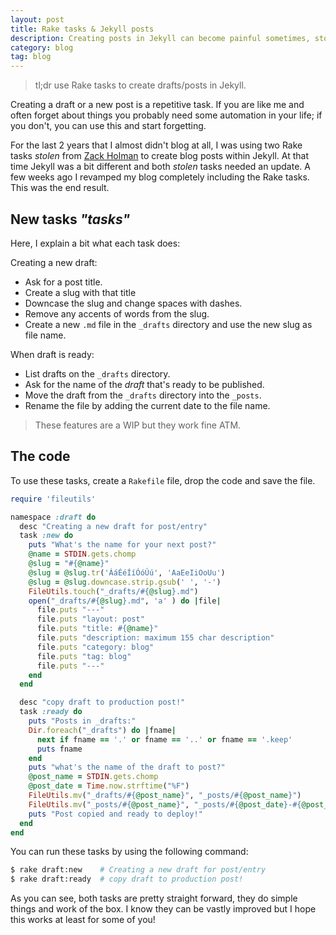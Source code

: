 ```yaml
---
layout: post
title: Rake tasks & Jekyll posts
description: Creating posts in Jekyll can become painful sometimes, stop repeating yourself and use a custom Rake Task. Thanks Jim.
category: blog
tag: blog
---
```


> tl;dr use Rake tasks to create drafts/posts in Jekyll.

Creating a draft or a new post is a repetitive task. If you are like me and often forget about things you probably need some automation in your life; if you don't, you can use this and start forgetting.

For the last 2 years that I almost didn't blog at all, I was using two Rake tasks *stolen* from [Zack Holman](http://zachholman.com/) to create blog posts within Jekyll. At that time Jekyll was a bit different and both *stolen* tasks needed an update. A few weeks ago I revamped my blog completely including the Rake tasks. This was the end result.

## New tasks *"tasks"*

Here, I explain a bit what each task does:

Creating a new draft:

- Ask for a post title.
- Create a slug with that title
- Downcase the slug and change spaces with dashes.
- Remove any accents of words from the slug.
- Create a new `.md` file in the `_drafts` directory and use the new slug as file name.

When draft is ready:

- List drafts on the `_drafts` directory.
- Ask for the name of the *draft* that's ready to be published.
- Move the draft from the `_drafts` directory into the `_posts`.
- Rename the file by adding the current date to the file name.

> These features are a WIP but they work fine ATM.

## The code

To use these tasks, create a `Rakefile` file, drop the code and save the file.

```ruby
require 'fileutils'

namespace :draft do
  desc "Creating a new draft for post/entry"
  task :new do
    puts "What's the name for your next post?"
    @name = STDIN.gets.chomp
    @slug = "#{@name}"
    @slug = @slug.tr('ÁáÉéÍíÓóÚú', 'AaEeIiOoUu')
    @slug = @slug.downcase.strip.gsub(' ', '-')
    FileUtils.touch("_drafts/#{@slug}.md")
    open("_drafts/#{@slug}.md", 'a' ) do |file|
      file.puts "---"
      file.puts "layout: post"
      file.puts "title: #{@name}"
      file.puts "description: maximum 155 char description"
      file.puts "category: blog"
      file.puts "tag: blog"
      file.puts "---"
    end
  end

  desc "copy draft to production post!"
  task :ready do
    puts "Posts in _drafts:"
    Dir.foreach("_drafts") do |fname|
      next if fname == '.' or fname == '..' or fname == '.keep'
      puts fname
    end
    puts "what's the name of the draft to post?"
    @post_name = STDIN.gets.chomp
    @post_date = Time.now.strftime("%F")
    FileUtils.mv("_drafts/#{@post_name}", "_posts/#{@post_name}")
    FileUtils.mv("_posts/#{@post_name}", "_posts/#{@post_date}-#{@post_name}")
    puts "Post copied and ready to deploy!"
  end
end
```
You can run these tasks by using the following command:

```sh
$ rake draft:new    # Creating a new draft for post/entry
$ rake draft:ready  # copy draft to production post!
```

As you can see, both tasks are pretty straight forward, they do simple things and work of the box. I know they can be vastly improved but I hope this works at least for some of you!
